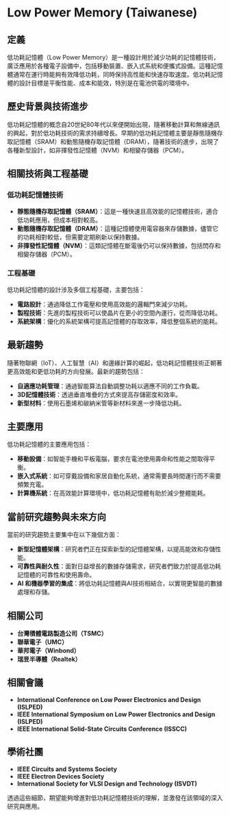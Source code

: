 # Low Power Memory (Taiwanese)

## 定義

低功耗記憶體（Low Power Memory）是一種設計用於減少功耗的記憶體技術，廣泛應用於各種電子設備中，包括移動裝置、嵌入式系統和便攜式設備。這種記憶體通常在運行時能夠有效降低功耗，同時保持高性能和快速存取速度。低功耗記憶體的設計目標是平衡性能、成本和能效，特別是在電池供電的環境中。

## 歷史背景與技術進步

低功耗記憶體的概念自20世紀80年代以來便開始出現，隨著移動計算和無線通訊的興起，對於低功耗技術的需求持續增長。早期的低功耗記憶體主要是靜態隨機存取記憶體（SRAM）和動態隨機存取記憶體（DRAM），隨著技術的進步，出現了各種新型設計，如非揮發性記憶體（NVM）和相變存儲器（PCM）。

## 相關技術與工程基礎

### 低功耗記憶體技術

- **靜態隨機存取記憶體（SRAM）**：這是一種快速且高效能的記憶體技術，適合低功耗應用，但成本相對較高。
- **動態隨機存取記憶體（DRAM）**：這種記憶體使用電容器來存儲數據，儘管它的功耗相對較低，但需要定期刷新以保持數據。
- **非揮發性記憶體（NVM）**：這類記憶體在斷電後仍可以保持數據，包括閃存和相變存儲器（PCM）。

### 工程基礎

低功耗記憶體的設計涉及多個工程基礎，主要包括：

- **電路設計**：通過降低工作電壓和使用高效能的邏輯門來減少功耗。
- **製程技術**：先進的製程技術可以使晶片在更小的空間內運行，從而降低功耗。
- **系統架構**：優化的系統架構可提高記憶體的存取效率，降低整個系統的能耗。

## 最新趨勢

隨著物聯網（IoT）、人工智慧（AI）和邊緣計算的崛起，低功耗記憶體技術正朝著更高效能和更低功耗的方向發展。最新的趨勢包括：

- **自適應功耗管理**：通過智能算法自動調整功耗以適應不同的工作負載。
- **3D記憶體技術**：透過垂直堆疊的方式來提高存儲密度和效率。
- **新型材料**：使用石墨烯和碳納米管等新材料來進一步降低功耗。

## 主要應用

低功耗記憶體的主要應用包括：

- **移動設備**：如智能手機和平板電腦，要求在電池使用壽命和性能之間取得平衡。
- **嵌入式系統**：如可穿戴設備和家居自動化系統，通常需要長時間運行而不需要頻繁充電。
- **計算機系統**：在高效能計算環境中，低功耗記憶體有助於減少整體能耗。

## 當前研究趨勢與未來方向

當前的研究趨勢主要集中在以下幾個方面：

- **新型記憶體架構**：研究者們正在探索新型的記憶體架構，以提高能效和存儲性能。
- **可靠性與耐久性**：面對日益增長的數據存儲需求，研究者們致力於提高低功耗記憶體的可靠性和使用壽命。
- **AI 和機器學習的集成**：將低功耗記憶體與AI技術相結合，以實現更智能的數據處理和存儲。

## 相關公司

- **台灣積體電路製造公司（TSMC）**
- **聯華電子（UMC）**
- **華邦電子（Winbond）**
- **瑞昱半導體（Realtek）**

## 相關會議

- **International Conference on Low Power Electronics and Design (ISLPED)**
- **IEEE International Symposium on Low Power Electronics and Design (ISLPED)**
- **IEEE International Solid-State Circuits Conference (ISSCC)**

## 學術社團

- **IEEE Circuits and Systems Society**
- **IEEE Electron Devices Society**
- **International Society for VLSI Design and Technology (ISVDT)**

透過這些細節，期望能夠增進對低功耗記憶體技術的理解，並激發在該領域的深入研究與應用。